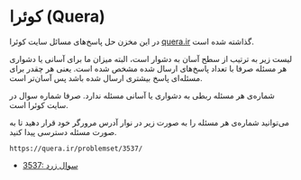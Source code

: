 # کوئرا (Quera)

در این مخزن حل پاسخ‌های مسائل سایت کوئرا
[quera.ir](https://quera.ir/)
گذاشته شده است.

لیست زیر به ترتیب از سطح آسان به دشوار است،
البته میزان ما برای آسانی یا دشواری هر مسئله صرفا
با تعداد پاسخ‌های ارسال شده مشخص شده است.
یعنی هر چقدر برای مسئله‌ای پاسخ بیشتری ارسال شده باشد پس آسان‌تر است.

شماره‌ی هر مسئله ربطی به دشواری یا آسانی مسئله ندارد.
صرفا شماره سوال در سایت کوئرا است.

می‌توانید شماره‌ی هر مسئله را به صورت زیر در نوار آدرس مرورگر خود
قرار دهید تا به صورت مسئله دسترسی پیدا کنید.

```url
https://quera.ir/problemset/3537/
```

- [3537: سوال زرد](https://quera.ir/problemset/3537/)
